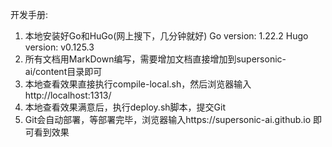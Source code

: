 开发手册:
1. 本地安装好Go和HuGo(网上搜下，几分钟就好)
   Go version: 1.22.2   Hugo version: v0.125.3  
2. 所有文档用MarkDown编写，需要增加文档直接增加到supersonic-ai/content目录即可
3. 本地查看效果直接执行compile-local.sh，然后浏览器输入http://localhost:1313/
4. 本地查看效果满意后，执行deploy.sh脚本，提交Git
5. Git会自动部署，等部署完毕，浏览器输入https://supersonic-ai.github.io 即可看到效果